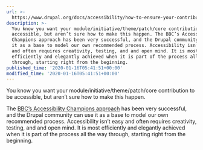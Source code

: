 ```yaml
---
url: >-
  https://www.drupal.org/docs/accessibility/how-to-ensure-your-contribution-is-accessible
description: >-
  You know you want your module/initiative/theme/patch/core contribution to be
  accessible, but aren’t sure how to make this happen. The BBC’s Accessibility
  Champions approach has been very successful, and the Drupal community can use
  it as a base to model our own recommended process. Accessibility isn’t easy
  and often requires creativity, testing, and and open mind. It is most
  efficiently and elegantly achieved when it is part of the process all the way
  through, starting right from the beginning.
published_time: '2020-01-16T05:41:51+00:00'
modified_time: '2020-01-16T05:41:51+00:00'
---
```

You know you want your module/initiative/theme/patch/core contribution to be accessible, but aren’t sure how to make this happen.

The [BBC’s Accessibility Champions approach](https://www.abilitynet.org.uk/news-blogs/how-build-accessibility-your-organisation-bbc-accessibility-champions) has been very successful, and the Drupal community can use it as a base to model our own recommended process. Accessibility isn’t easy and often requires creativity, testing, and and open mind. It is most efficiently and elegantly achieved when it is part of the process all the way through, starting right from the beginning.